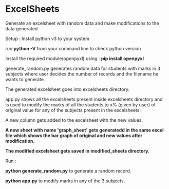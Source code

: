 # ExcelSheets
Generate an excelsheet with random data and make modifications to the data generated

Setup :
Install python v3 to your system

run **python -V** from your command line to check python version

Install the required module(openpyxl) using : **pip install openpyxl**

generate_random.py generates random data for students with marks in 3 subjects where user decides the number of records and the filename he wants to generate.

The generated excelsheet goes into excelsheets directory.

app.py shows all the excelsheets present inside excelsheets directory and is used to modify the marks of all the students to x% (given by user) of original value for any of the subjects present in the excelsheets.

A new column gets added to the excelsheet with the new values.

**A new sheet with name 'graph_sheet' gets generatedd in the same excel file which shows the bar graph of original and new values after modification.**

**The modified excelsheet gets saved in modified_sheets directory.**

Run :

**python generate_random.py** to generate a random record.

**python app.py** to modify marks in any of the 3 subjects.
